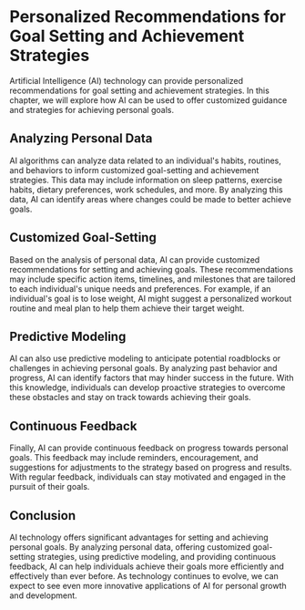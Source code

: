 Personalized Recommendations for Goal Setting and Achievement Strategies
=======================================================================================================================

Artificial Intelligence (AI) technology can provide personalized recommendations for goal setting and achievement strategies. In this chapter, we will explore how AI can be used to offer customized guidance and strategies for achieving personal goals.

Analyzing Personal Data
-----------------------

AI algorithms can analyze data related to an individual's habits, routines, and behaviors to inform customized goal-setting and achievement strategies. This data may include information on sleep patterns, exercise habits, dietary preferences, work schedules, and more. By analyzing this data, AI can identify areas where changes could be made to better achieve goals.

Customized Goal-Setting
-----------------------

Based on the analysis of personal data, AI can provide customized recommendations for setting and achieving goals. These recommendations may include specific action items, timelines, and milestones that are tailored to each individual's unique needs and preferences. For example, if an individual's goal is to lose weight, AI might suggest a personalized workout routine and meal plan to help them achieve their target weight.

Predictive Modeling
-------------------

AI can also use predictive modeling to anticipate potential roadblocks or challenges in achieving personal goals. By analyzing past behavior and progress, AI can identify factors that may hinder success in the future. With this knowledge, individuals can develop proactive strategies to overcome these obstacles and stay on track towards achieving their goals.

Continuous Feedback
-------------------

Finally, AI can provide continuous feedback on progress towards personal goals. This feedback may include reminders, encouragement, and suggestions for adjustments to the strategy based on progress and results. With regular feedback, individuals can stay motivated and engaged in the pursuit of their goals.

Conclusion
----------

AI technology offers significant advantages for setting and achieving personal goals. By analyzing personal data, offering customized goal-setting strategies, using predictive modeling, and providing continuous feedback, AI can help individuals achieve their goals more efficiently and effectively than ever before. As technology continues to evolve, we can expect to see even more innovative applications of AI for personal growth and development.


